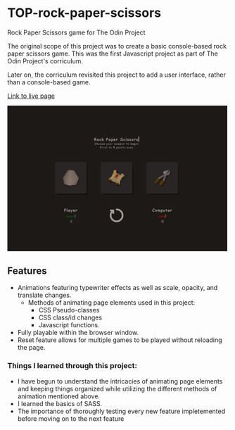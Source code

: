 # TOP-rock-paper-scissors
Rock Paper Scissors game for The Odin Project

The original scope of this project was to create a basic console-based rock paper scissors game. This was the first Javascript project as part of The Odin Project's corriculum.

Later on, the corriculum revisited this project to add a user interface, rather than a console-based game.

[Link to live page](https://jonathan-d-n.github.io/rock-paper-scissors/)


<img src="Screenshots/RPS.png" width="500">

## Features
* Animations featuring typewriter effects as well as scale, opacity, and translate changes.
    * Methods of animating page elements used in this project:
        * CSS Pseudo-classes
        * CSS class/id changes
        * Javascript functions.
* Fully playable within the browser window.
* Reset feature allows for multiple games to be played without reloading the page.

### Things I learned through this project: 
* I have begun to understand the intricacies of animating page elements and keeping things organized while utilizing the different methods of animation mentioned above.
* I learned the basics of SASS.
* The importance of thoroughly testing every new feature impletemented before moving on to the next feature